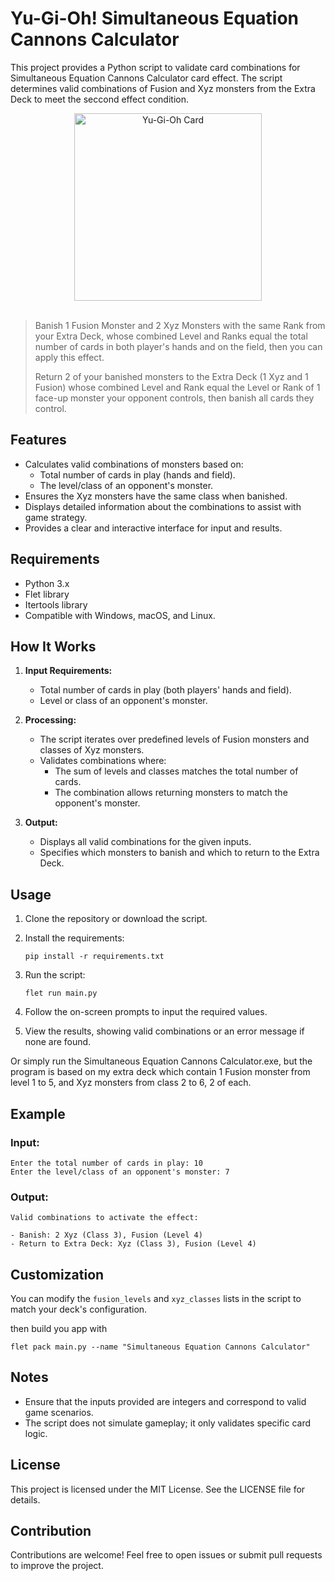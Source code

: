 # Yu-Gi-Oh! Simultaneous Equation Cannons Calculator

This project provides a Python script to validate card combinations for Simultaneous Equation Cannons Calculator card effect. The script determines valid combinations of Fusion and Xyz monsters from the Extra Deck to meet the seccond effect condition.
<br>
<div align="center">
  <img src="https://static.wikia.nocookie.net/yugioh/images/2/2e/SimultaneousEquationCannons-LEDE-EN-C-1E.png/revision/latest?cb=20240429230120" alt="Yu-Gi-Oh Card" width="300">
</div>
<br>


>Banish 1 Fusion Monster and 2 Xyz Monsters with the same Rank from your Extra Deck, whose combined Level and Ranks equal the total number of cards in both player's hands and on the field, then you can apply this effect.
>
>Return 2 of your banished monsters to the Extra Deck (1 Xyz and 1 Fusion) whose combined Level and Rank equal the Level or Rank of 1 face-up monster your opponent controls, then banish all cards they control.



## Features
- Calculates valid combinations of monsters based on:
  - Total number of cards in play (hands and field).
  - The level/class of an opponent's monster.
- Ensures the Xyz monsters have the same class when banished.
- Displays detailed information about the combinations to assist with game strategy.
- Provides a clear and interactive interface for input and results.

## Requirements
- Python 3.x
- Flet library
- Itertools library
- Compatible with Windows, macOS, and Linux.

## How It Works
1. **Input Requirements:**
   - Total number of cards in play (both players' hands and field).
   - Level or class of an opponent's monster.

2. **Processing:**
   - The script iterates over predefined levels of Fusion monsters and classes of Xyz monsters.
   - Validates combinations where:
     - The sum of levels and classes matches the total number of cards.
     - The combination allows returning monsters to match the opponent's monster.

3. **Output:**
   - Displays all valid combinations for the given inputs.
   - Specifies which monsters to banish and which to return to the Extra Deck.

## Usage
1. Clone the repository or download the script.
2. Install the requirements:
   ```
   pip install -r requirements.txt
   ```
2. Run the script:
   
   ```
   flet run main.py
   ```
4. Follow the on-screen prompts to input the required values.
5. View the results, showing valid combinations or an error message if none are found.

Or simply run the Simultaneous Equation Cannons Calculator.exe, but the program is based on my extra deck which contain 1 Fusion monster from level 1 to 5, and Xyz monsters from class 2 to 6, 2 of each.

## Example
### Input:
```
Enter the total number of cards in play: 10
Enter the level/class of an opponent's monster: 7
```
### Output:
```
Valid combinations to activate the effect:

- Banish: 2 Xyz (Class 3), Fusion (Level 4)
- Return to Extra Deck: Xyz (Class 3), Fusion (Level 4)
```

## Customization
You can modify the `fusion_levels` and `xyz_classes` lists in the script to match your deck's configuration.

then build you app with 
```
flet pack main.py --name "Simultaneous Equation Cannons Calculator"
```

## Notes
- Ensure that the inputs provided are integers and correspond to valid game scenarios.
- The script does not simulate gameplay; it only validates specific card logic.

## License
This project is licensed under the MIT License. See the LICENSE file for details.

## Contribution
Contributions are welcome! Feel free to open issues or submit pull requests to improve the project.
